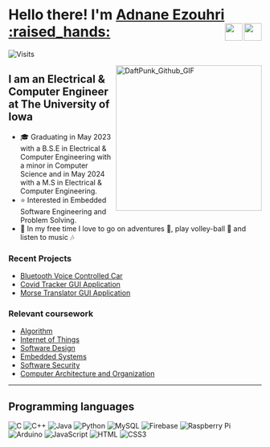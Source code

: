 <h1> Hello there! I'm <a target="_blank" style="display: inline;" href="https://aezouhri.github.io/"  >Adnane Ezouhri :raised_hands: </a>  
<a style="display: inline;" href="mailto:ezouhriadnane@outlook.com"> <img align="right" height="35px" width="35px" src="https://github.com/aezouhri/aezouhri/blob/main/assets/icons8-gmail-logo.gif" target="_blank"> </a>
<a style="display: inline;" href="https://www.linkedin.com/in/adnane-ezouhri/"> <img align="right" height="35px" width="35px" src="https://github.com/aezouhri/aezouhri/blob/main/assets/icons8-linkedin.gif" target="_blank"> </a>
</h1>

![Visits](https://komarev.com/ghpvc/?username=aezouhri&label=PROFILE+VIEWS&color=orange)
<br/>

<img align="right" alt="DaftPunk_Github_GIF" height="290px" src="https://github.com/aezouhri/aezouhri/blob/main/assets/daftpunktocat-guy.gif" target="_blank"/>

## I am an Electrical & Computer Engineer at The University of Iowa 
- 🎓 Graduating in May 2023 with a B.S.E in Electrical & Computer Engineering with a minor in Computer Science and in May 2024 with a M.S in Electrical & Computer Engineering.
- ⭐ Interested in Embedded Software Engineering and Problem Solving.
- 🧢 In my free time I love to go on adventures 🎒, play volley-ball 🏐 and listen to music 🎶

### Recent Projects
<ul>
  <li> 
    <a href="https://github.com/aezouhri/Tesla-Model-DIY" target="_blank">Bluetooth Voice Controlled Car</a>
  </li>
    <li> 
    <a href="https://github.com/aezouhri/Covid19_tracker_app" target="_blank">Covid Tracker GUI Application</a>
  </li>
    <li> 
    <a href="https://github.com/aezouhri/Morse_Code_translator" target="_blank">Morse Translator GUI Application</a>
  </li>
</ul>

### Relevant coursework
- [Algorithm](https://myui.uiowa.edu/my-ui/courses/details.page?ci=158661&id=974795) 
- [Internet of Things](https://myui.uiowa.edu/my-ui/courses/details.page?ci=170588&id=955958)
- [Software Design](https://myui.uiowa.edu/my-ui/courses/details.page?ci=148323&id=961183)
- [Embedded Systems](https://myui.uiowa.edu/my-ui/courses/details.page?ci=152501&id=953780)
- [Software Security](https://myui.uiowa.edu/my-ui/courses/details.page?ci=148347&id=975322)
- [Computer Architecture and Organization](https://myui.uiowa.edu/my-ui/courses/details.page?ci=149932&id=953373)


---

## Programming languages
![C](https://img.shields.io/badge/c-%2300599C.svg?style=for-the-badge&logo=c%2B%2B&logoColor=white)
![C++](https://img.shields.io/badge/c++-%2300599C.svg?style=for-the-badge&logo=c%2B%2B&logoColor=white)
![Java](https://img.shields.io/badge/Java-F7DF1E?style=for-the-badge&logo=JavaScript&logoColor=black)
![Python](https://img.shields.io/badge/python-3670A0?style=for-the-badge&logo=python&logoColor=ffdd54)
![MySQL](https://img.shields.io/badge/mysql-%2300f.svg?style=for-the-badge&logo=mysql&logoColor=white)
![Firebase](https://img.shields.io/badge/Firebase-FFCA28?style=for-the-badge&logo=Firebase&logoColor=black)
![Raspberry Pi](https://img.shields.io/badge/raspberrypi-Code?style=for-the-badge&logo=raspberrypi&logoColor=black&color=A22846)
![Arduino](https://img.shields.io/badge/arduino-00979D?style=for-the-badge&logo=arduino&logoColor=white)
![JavaScript](https://img.shields.io/badge/JavaScript-F7DF1E?style=for-the-badge&logo=JavaScript&logoColor=black)
![HTML](https://img.shields.io/badge/HTML-E34F26?style=for-the-badge&logo=HTML5&logoColor=black)
![CSS3](https://img.shields.io/badge/CSS-1572B6?style=for-the-badge&logo=CSS3&logoColor=white)





